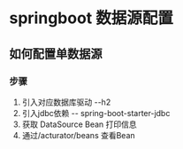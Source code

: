 # springboot 数据源配置

## 如何配置单数据源

### 步骤
1. 引入对应数据库驱动 --h2
2. 引入jdbc依赖 -- spring-boot-starter-jdbc
3. 获取 DataSource Bean 打印信息
4. 通过/acturator/beans 查看Bean